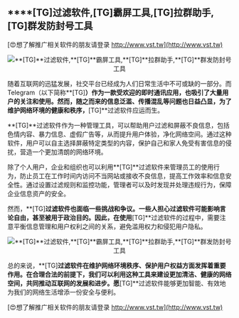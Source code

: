 ## ****[TG]**过滤软件,**[TG]**霸屏工具,**[TG]**拉群助手,**[TG]**群发防封号工具**

[😍想了解推广相关软件的朋友请登录 http://www.vst.tw](http://www.vst.tw)

 <center><img src="https://vst.tw/MP4/tuiguang/png/5.png" alt="**[TG]**过滤软件,**[TG]**霸屏工具,**[TG]**拉群助手,**[TG]**群发防封号工具"></center>

随着互联网的迅猛发展，社交平台已经成为人们日常生活中不可或缺的一部分。而Telegram（以下简称**[TG]**）作为一款受欢迎的即时通讯应用，也吸引了大量用户的关注和使用。然而，随之而来的信息泛滥、传播混乱等问题也日益凸显，为了维护网络环境的健康和秩序，**[TG]**过滤软件应运而生。

**[TG]**过滤软件作为一种管理工具，可以帮助用户过滤和屏蔽不良信息，包括色情内容、暴力信息、虚假广告等，从而提升用户体验，净化网络空间。通过这种软件，用户可以自主选择屏蔽特定类型的内容，保护自己和家人免受有害信息的侵扰，营造一个更加清朗的网络环境。

除了个人用户，企业和组织也可以利用**[TG]**过滤软件来管理员工的使用行为，防止员工在工作时间内访问不当网站或接收不良信息，提高工作效率和信息安全性。通过设置过滤规则和监控功能，管理者可以及时发现并处理违规行为，保障企业信息资产的安全。

然而，**[TG]**过滤软件也面临一些挑战和争议。一些人担心过滤软件可能影响言论自由，甚至被用于政治目的。因此，在使用**[TG]**过滤软件的过程中，需要注意平衡信息管理和用户权利之间的关系，避免滥用权力和侵犯用户隐私。

 <center><img src="https://vst.tw/MP4/tuiguang/png/1.png" alt="**[TG]**过滤软件,**[TG]**霸屏工具,**[TG]**拉群助手,**[TG]**群发防封号工具"></center>

总的来说，**[TG]**过滤软件在维护网络环境秩序、保护用户权益方面发挥着重要作用。在合理合法的前提下，我们可以利用这种工具来建设更加清洁、健康的网络空间，共同推动互联网的发展和进步。愿**[TG]**过滤软件能够更加智能、有效地为我们的网络生活增添一份安全与便利。

[😍想了解推广相关软件的朋友请登录 http://www.vst.tw](http://www.vst.tw)



